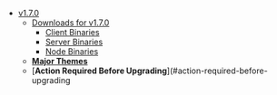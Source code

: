 <!-- BEGIN MUNGE: GENERATED_TOC -->
- [v1.7.0](#v170)
  - [Downloads for v1.7.0](#downloads-for-v170)
    - [Client Binaries](#client-binaries)
    - [Server Binaries](#server-binaries)
    - [Node Binaries](#node-binaries)
  - [**Major Themes**](#major-themes)
  - [**Action Required Before Upgrading**](#action-required-before-upgrading
